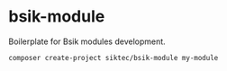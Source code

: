 # bsik-module 

Boilerplate for Bsik modules development.

`composer create-project siktec/bsik-module my-module`
